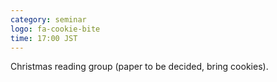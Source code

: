 ```yaml
---
category: seminar
logo: fa-cookie-bite
time: 17:00 JST
---
```


Christmas reading group (paper to be decided, bring cookies).
